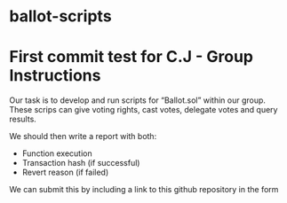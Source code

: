 # ballot-scripts

# First commit test for C.J - Group Instructions

Our task is to develop and run scripts for “Ballot.sol” within our group.
These scrips can give voting rights, cast votes, delegate votes and query results.

We should then write a report with both:

- Function execution
- Transaction hash (if successful)
- Revert reason (if failed)

We can submit this by including a link to this github repository in the form
